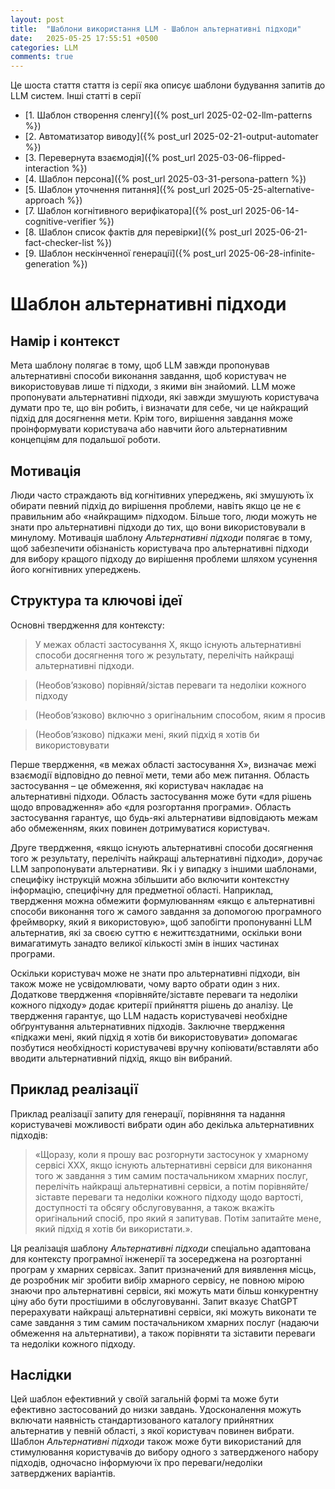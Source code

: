 ```yaml
---
layout: post
title:  "Шаблони використання LLM - Шаблон альтернативні підходи"
date:   2025-05-25 17:55:51 +0500
categories: LLM
comments: true
---
```


Це шоста стаття стаття із серії яка описує шаблони будування запитів до LLM систем.
Інші статті в серії
- [1. Шаблон створення сленгу]({% post_url 2025-02-02-llm-patterns %})
- [2. Автоматизатор виводу]({% post_url 2025-02-21-output-automater %})
- [3. Перевернута взаємодія]({% post_url 2025-03-06-flipped-interaction %})
- [4. Шаблон персона]({% post_url 2025-03-31-persona-pattern %})
- [5. Шаблон уточнення питання]({% post_url 2025-05-25-alternative-approach %})
- [7. Шаблон когнітивного верифікатора]({% post_url 2025-06-14-cognitive-verifier %})
- [8. Шаблон список фактів для перевірки]({% post_url 2025-06-21-fact-checker-list %})
- [9. Шаблон нескінченної генерації]({% post_url 2025-06-28-infinite-generation %})

# Шаблон альтернативні підходи

## Намір і контекст

Мета шаблону полягає в тому, щоб LLM завжди пропонував альтернативні способи виконання завдання, щоб користувач не використовував лише ті підходи, з якими він знайомий. LLM може пропонувати альтернативні підходи, які завжди змушують користувача думати про те, що він робить, і визначати для себе, чи це найкращий підхід для досягнення мети. Крім того, вирішення завдання може проінформувати користувача або навчити його альтернативним концепціям для подальшої роботи.

## Мотивація

Люди часто страждають від когнітивних упереджень, які змушують їх обирати певний підхід до вирішення проблеми, навіть якщо це не є правильним або «найкращим» підходом. Більше того, люди можуть не знати про альтернативні підходи до тих, що вони використовували в минулому. Мотивація шаблону *Альтернативні підходи* полягає в тому, щоб забезпечити обізнаність користувача про альтернативні підходи для вибору кращого підходу до вирішення проблеми шляхом усунення його когнітивних упереджень.

<!--more-->

## Структура та ключові ідеї

Основні твердження для контексту:

> У межах області застосування X, якщо існують альтернативні способи досягнення того ж результату, перелічіть найкращі альтернативні підходи.

> (Необов’язково) порівняй/зістав переваги та недоліки кожного підходу

> (Необов’язково) включно з оригінальним способом, яким я просив

> (Необов’язково) підкажи мені, який підхід я хотів би використовувати

Перше твердження, «в межах області застосування X», визначає межі взаємодії відповідно до певної мети, теми або меж питання. Область застосування – це обмеження, які користувач накладає на альтернативні підходи. Область застосування може бути «для рішень щодо впровадження» або «для розгортання програми». Область застосування гарантує, що будь-які альтернативи відповідають межам або обмеженням, яких повинен дотримуватися користувач.

Друге твердження, «якщо існують альтернативні способи досягнення того ж результату, перелічіть найкращі альтернативні підходи», доручає LLM запропонувати альтернативи. Як і у випадку з іншими шаблонами, специфіку інструкцій можна збільшити або включити контекстну інформацію, специфічну для предметної області. Наприклад, твердження можна обмежити формулюванням «якщо є альтернативні способи виконання того ж самого завдання за допомогою програмного фреймворку, який я використовую», щоб запобігти пропонуванні LLM альтернатив, які за своєю суттю є нежиттєздатними, оскільки вони вимагатимуть занадто великої кількості змін в інших частинах програми.

Оскільки користувач може не знати про альтернативні підходи, він також може не усвідомлювати, чому варто обрати один з них. Додаткове твердження «порівняйте/зіставте переваги та недоліки кожного підходу» додає критерії прийняття рішень до аналізу. Це твердження гарантує, що LLM надасть користувачеві необхідне обґрунтування альтернативних підходів. Заключне твердження «підкажи мені, який підхід я хотів би використовувати» допомагає позбутися необхідності користувачеві вручну копіювати/вставляти або вводити альтернативний підхід, якщо він вибраний.

## Приклад реалізації

Приклад реалізації запиту для генерації, порівняння та надання користувачеві можливості вибрати один або декілька альтернативних підходів:

>  «Щоразу, коли я прошу вас розгорнути застосунок у хмарному сервісі ХХХ, якщо існують альтернативні сервіси для виконання того ж завдання з тим самим постачальником хмарних послуг, перелічіть найкращі альтернативні сервіси, а потім порівняйте/зіставте переваги та недоліки кожного підходу щодо вартості, доступності та обсягу обслуговування, а також вкажіть оригінальний спосіб, про який я запитував. Потім запитайте мене, який підхід я хотів би використати.».

Ця реалізація шаблону *Альтернативні підходи*  спеціально адаптована для контексту програмної інженерії та зосереджена на розгортанні програм у хмарних сервісах. Запит призначений для виявлення місць, де розробник міг зробити вибір хмарного сервісу, не повною мірою знаючи про альтернативні сервіси, які можуть мати більш конкурентну ціну або бути простішими в обслуговуванні. Запит вказує ChatGPT перерахувати найкращі альтернативні сервіси, які можуть виконати те саме завдання з тим самим постачальником хмарних послуг (надаючи обмеження на альтернативи), а також порівняти та зіставити переваги та недоліки кожного підходу.

## Наслідки

Цей шаблон ефективний у своїй загальній формі та може бути ефективно застосований до низки завдань. Удосконалення можуть включати наявність стандартизованого каталогу прийнятних альтернатив у певній області, з якої користувач повинен вибрати. Шаблон *Альтернативні підходи* також може бути використаний для стимулювання користувачів до вибору одного з затвердженого набору підходів, одночасно інформуючи їх про переваги/недоліки затверджених варіантів.